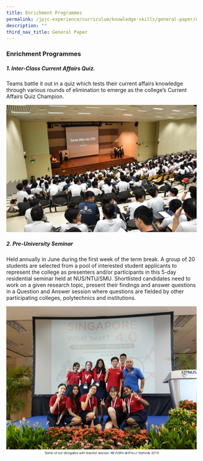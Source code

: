 ```yaml
---
title: Enrichment Programmes
permalink: /jpjc-experience/curriculum/knowledge-skills/general-paper/enrichment-programmes/
description: ""
third_nav_title: General Paper
---
```

### **Enrichment Programmes**
##### **1. Inter-Class Current Affairs Quiz.**
Teams battle it out in a quiz which tests their current affairs knowledge through various rounds of elimination to emerge as the college’s Current Affairs Quiz Champion.

![](/images/GP1.jpg)

##### **2. Pre-University Seminar**
Held annually in June during the first week of the term break. A group of 20 students are selected from a pool of interested student applicants to represent the college as presenters and/or participants in this 5-day residential seminar held at NUS/NTU/SMU. Shortlisted candidates need to work on a given research topic, present their findings and answer questions in a Question and Answer session where questions are fielded by other participating colleges, polytechnics and institutions.

![](/images/GP2.jpg)
![](/images/GP%202%20caption.png)
